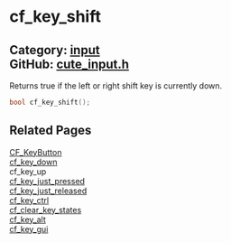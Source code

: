 [](../header.md ':include')

# cf_key_shift

Category: [input](/api_reference?id=input)  
GitHub: [cute_input.h](https://github.com/RandyGaul/cute_framework/blob/master/include/cute_input.h)  
---

Returns true if the left or right shift key is currently down.

```cpp
bool cf_key_shift();
```

## Related Pages

[CF_KeyButton](/input/cf_keybutton.md)  
[cf_key_down](/input/cf_key_down.md)  
cf_key_up  
[cf_key_just_pressed](/input/cf_key_just_pressed.md)  
[cf_key_just_released](/input/cf_key_just_released.md)  
[cf_key_ctrl](/input/cf_key_ctrl.md)  
[cf_clear_key_states](/input/cf_clear_key_states.md)  
[cf_key_alt](/input/cf_key_alt.md)  
[cf_key_gui](/input/cf_key_gui.md)  

